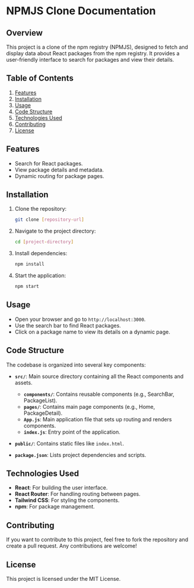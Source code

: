 # NPMJS Clone Documentation

## Overview

This project is a clone of the npm registry (NPMJS), designed to fetch and display data about React packages from the npm registry. It provides a user-friendly interface to search for packages and view their details.

## Table of Contents

1. [Features](#features)
2. [Installation](#installation)
3. [Usage](#usage)
4. [Code Structure](#code-structure)
5. [Technologies Used](#technologies-used)
6. [Contributing](#contributing)
7. [License](#license)

## Features

- Search for React packages.
- View package details and metadata.
- Dynamic routing for package pages.

## Installation

1. Clone the repository:
   ```bash
   git clone [repository-url]
   ```

2. Navigate to the project directory:
   ```bash
   cd [project-directory]
   ```

3. Install dependencies:
   ```bash
   npm install
   ```

4. Start the application:
   ```bash
   npm start
   ```

## Usage

- Open your browser and go to `http://localhost:3000`.
- Use the search bar to find React packages.
- Click on a package name to view its details on a dynamic page.

## Code Structure

The codebase is organized into several key components:

- **`src/`**: Main source directory containing all the React components and assets.
  - **`components/`**: Contains reusable components (e.g., SearchBar, PackageList).
  - **`pages/`**: Contains main page components (e.g., Home, PackageDetail).
  - **`App.js`**: Main application file that sets up routing and renders components.
  - **`index.js`**: Entry point of the application.
  
- **`public/`**: Contains static files like `index.html`.

- **`package.json`**: Lists project dependencies and scripts.

## Technologies Used

- **React**: For building the user interface.
- **React Router**: For handling routing between pages.
- **Tailwind CSS**: For styling the components.
- **npm**: For package management.

## Contributing

If you want to contribute to this project, feel free to fork the repository and create a pull request. Any contributions are welcome!

## License

This project is licensed under the MIT License.
